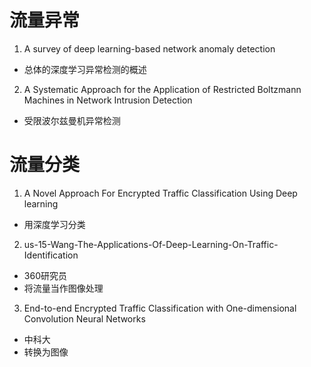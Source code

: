 # 流量异常

1. A survey of deep learning-based network anomaly detection
- 总体的深度学习异常检测的概述
2. A Systematic Approach for the Application of Restricted Boltzmann Machines in Network Intrusion Detection
- 受限波尔兹曼机异常检测


# 流量分类
1. A Novel Approach For Encrypted Traffic Classification Using Deep learning
- 用深度学习分类

2. us-15-Wang-The-Applications-Of-Deep-Learning-On-Traffic-Identification
- 360研究员
- 将流量当作图像处理

3. End-to-end Encrypted Traffic Classification with One-dimensional Convolution Neural Networks
- 中科大
- 转换为图像